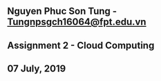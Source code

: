 ## Nguyen Phuc Son Tung - Tungnpsgch16064@fpt.edu.vn
## Assignment 2 - Cloud Computing
## 07 July, 2019
